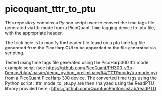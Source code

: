 # picoquant_tttr_to_ptu
This repository contains a Python script used to convert the time tags file generated via tttr mode from a PicoQuant Time tagging device to .ptu file, with the appropriate header.

The trick here is to modify the header file found on a ptu time tag file generated from the PicoHarp GUI to be appended to the file generated via scripting.

Tested using time tags file generated using the PicoHarp300 tttr mode example script (see https://github.com/PicoQuant/PH300-v3.x-Demos/blob/master/demo_python_preliminary/64/TTTRmode/tttrmode.py) from a PicoQuant PicoHarp 300 device.
The converted time tags using the Python script : tttr_mode_to_ptu.py are then analyzed using the ReadPTU library provided here : https://github.com/QuantumPhotonicsLab/readPTU
